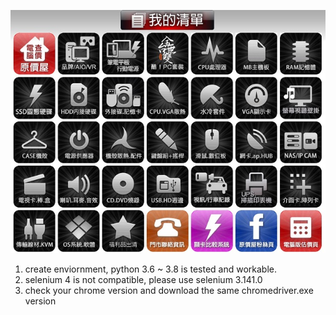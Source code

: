 ![](https://github.com/poyilee1030/coolpc_crawler/blob/main/coolpc.jpg)
1. create enviornment, python 3.6 ~ 3.8 is tested and workable.
2. selenium 4 is not compatible, please use selenium 3.141.0
3. check your chrome version and download the same chromedriver.exe version


